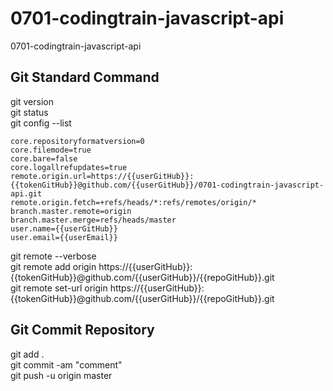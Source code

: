 <!-- /**
 * Project: 01 The Coding Train -- Working with Data and APIs in JavaScript
 * Filename: 01 The Coding Train -- Working with Data and APIs in JavaScript- Notes.txt
 * Course: 01 The Coding Train -- Working with Data and APIs in JavaScript
 * Description: 01 The Coding Train -- Working with Data and APIs in JavaScript- Yotube Playlist
 * Directory: D:\06 Training Course\07 JavaScript\01 The Coding Train -- Working with Data and APIs in JavaScript
 * Reference Link: https://www.youtube.com/playlist?list=PLRqwX-V7Uu6YxDKpFzf_2D84p0cyk4T7X
 * Repository: https://github.com/ygautomo/0701-codingtrain-javascript-api.git
 * 
 * Author: Yugo Gautomo
 * Status: Final April 01, 2022
 */  -->

# 0701-codingtrain-javascript-api
0701-codingtrain-javascript-api

## Git Standard Command
git version \
git status \
git config --list
  ````
  core.repositoryformatversion=0
  core.filemode=true
  core.bare=false
  core.logallrefupdates=true
  remote.origin.url=https://{{userGitHub}}:{{tokenGitHub}}@github.com/{{userGitHub}}/0701-codingtrain-javascript-api.git
  remote.origin.fetch=+refs/heads/*:refs/remotes/origin/*
  branch.master.remote=origin
  branch.master.merge=refs/heads/master
  user.name={{userGitHub}}
  user.email={{userEmail}}
  ````
git remote --verbose \
git remote add origin https://{{userGitHub}}:{{tokenGitHub}}@github.com/{{userGitHub}}/{{repoGitHub}}.git \
git remote set-url origin https://{{userGitHub}}:{{tokenGitHub}}@github.com/{{userGitHub}}/{{repoGitHub}}.git

## Git Commit Repository
git add . \
git commit -am "comment" \
git push -u origin master
